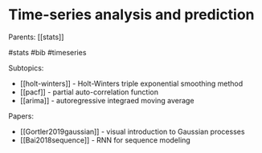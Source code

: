 # Time-series analysis and prediction

Parents: [[stats]]

#stats #bib #timeseries

Subtopics:
* [[holt-winters]] - Holt-Winters triple exponential smoothing method
* [[pacf]] - partial auto-correlation function
* [[arima]] - autoregressive integraed moving average

Papers:
* [[Gortler2019gaussian]] - visual introduction to Gaussian processes
* [[Bai2018sequence]] - RNN for sequence modeling